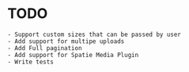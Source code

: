# TODO
    - Support custom sizes that can be passed by user
    - Add support for multipe uploads
    - Add Full pagination
    - Add support for Spatie Media Plugin
    - Write tests
